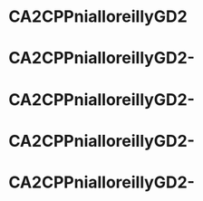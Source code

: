 # CA2CPPnialloreillyGD2
# CA2CPPnialloreillyGD2-
# CA2CPPnialloreillyGD2-
# CA2CPPnialloreillyGD2-
# CA2CPPnialloreillyGD2-
